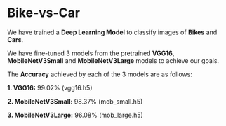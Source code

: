 # Bike-vs-Car
We have trained a **Deep Learning Model** to classify images of **Bikes** and **Cars**.

We have fine-tuned 3 models from the pretrained **VGG16**, **MobileNetV3Small** and **MobileNetV3Large** models to achieve our goals.

The **Accuracy** achieved by each of the 3 models are as follows:

  **1. VGG16:** 99.02% (vgg16.h5)
  
  **2. MobileNetV3Small:** 98.37% (mob_small.h5)
  
  **3. MobileNetV3Large:** 96.08% (mob_large.h5)
